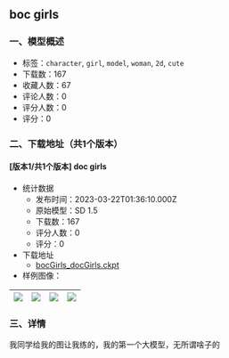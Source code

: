 ## boc girls
### 一、模型概述

- 标签：`character`, `girl`, `model`, `woman`, `2d`, `cute`
- 下载数：167
- 收藏人数：67
- 评论人数：0
- 评分人数：0
- 评分：0

### 二、下载地址（共1个版本）

#### [版本1/共1个版本] doc girls

- 统计数据
  - 发布时间：2023-03-22T01:36:10.000Z
  - 原始模型：SD 1.5
  - 下载数：167
  - 评分人数：0
  - 评分：0
- 下载地址
  - [bocGirls_docGirls.ckpt](https://civitai.com/api/download/models/27027)
- 样例图像：

| <img src="https://image.civitai.com/xG1nkqKTMzGDvpLrqFT7WA/df27c781-1c81-4b9f-2b1d-bbecca9f5d00/width=450/297896.jpeg" /> | <img src="https://image.civitai.com/xG1nkqKTMzGDvpLrqFT7WA/01b48efc-f9fc-4eb1-75a7-606692989400/width=450/297900.jpeg" /> | <img src="https://image.civitai.com/xG1nkqKTMzGDvpLrqFT7WA/dfa29c00-cd27-4dec-6519-c41884f98e00/width=450/297899.jpeg" /> | <img src="https://image.civitai.com/xG1nkqKTMzGDvpLrqFT7WA/549c7149-5c68-4fdc-a16a-d4bf61e9d300/width=450/297898.jpeg" /> |
| ---- | ---- | ---- | ---- |


### 三、详情
<p>我同学给我的图让我练的，我的第一个大模型，无所谓啥子的</p>